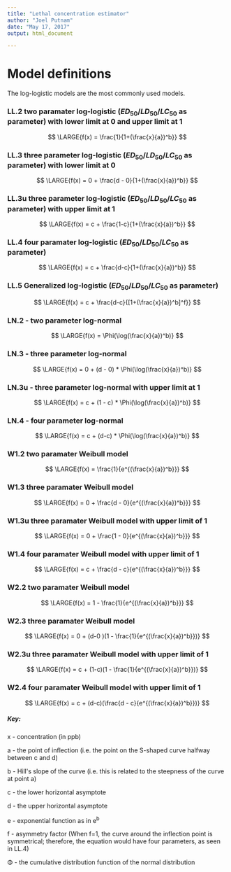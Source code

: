 ```yaml
---
title: "Lethal concentration estimator"
author: "Joel Putnam"
date: "May 17, 2017"
output: html_document

---
```



<style>
.main-container.container-fluid {
   max-width: 100%;
   padding-left:0px;
}
</style>

# Model definitions 

The log-logistic models are the most commonly used models.
 
### LL.2 two paramater log-logistic ($ED_{50}$/$LD_{50}$/$LC_{50}$ as parameter) with lower limit at 0 and upper limit at 1 

$$ \LARGE{f(x) =  \frac{1}{1+(\frac{x}{a})^b}} $$

### LL.3 three parameter log-logistic ($ED_{50}$/$LD_{50}$/$LC_{50}$ as parameter) with lower limit at 0

$$ \LARGE{f(x) = 0 + \frac{d - 0}{1+(\frac{x}{a})^b}} $$

### LL.3u three parameter log-logistic ($ED_{50}$/$LD_{50}$/$LC_{50}$ as parameter) with upper limit at 1

$$ \LARGE{f(x) = c + \frac{1-c}{1+(\frac{x}{a})^b}} $$

### LL.4 four paramater log-logistic ($ED_{50}$/$LD_{50}$/$LC_{50}$ as parameter)

$$ \LARGE{f(x) = c + \frac{d-c}{1+(\frac{x}{a})^b}} $$


### LL.5 Generalized log-logistic ($ED_{50}$/$LD_{50}$/$LC_{50}$ as parameter)

$$ \LARGE{f(x) = c + \frac{d-c}{[1+(\frac{x}{a})^b]^f}} $$

### LN.2 - two parameter log-normal

$$ \LARGE{f(x) = \Phi(\log(\frac{x}{a})^b)} $$

### LN.3 - three parameter log-normal

$$ \LARGE{f(x) = 0 + (d - 0) * \Phi(\log(\frac{x}{a})^b)} $$

### LN.3u - three parameter log-normal with upper limit at 1

$$ \LARGE{f(x) = c + (1 - c) * \Phi(\log(\frac{x}{a})^b)} $$

### LN.4 - four parameter log-normal

$$ \LARGE{f(x) = c + (d-c) * \Phi(\log(\frac{x}{a})^b)} $$

### W1.2 two paramater Weibull model

$$ \LARGE{f(x) = \frac{1}{e^{(\frac{x}{a})^b}}} $$


### W1.3 three paramater Weibull model

$$ \LARGE{f(x) = 0 + \frac{d - 0}{e^{(\frac{x}{a})^b}}} $$


### W1.3u three paramater Weibull model with upper limit of 1

$$ \LARGE{f(x) = 0 + \frac{1 - 0}{e^{(\frac{x}{a})^b}}} $$


### W1.4 four paramater Weibull model with upper limit of 1

$$ \LARGE{f(x) = c + \frac{d - c}{e^{(\frac{x}{a})^b}}} $$


### W2.2 two paramater Weibull model

$$ \LARGE{f(x) = 1 - \frac{1}{e^{(\frac{x}{a})^b}}} $$ 

### W2.3 three paramater Weibull model

$$ \LARGE{f(x) = 0 + (d-0 )(1 - \frac{1}{e^{(\frac{x}{a})^b}})} $$


### W2.3u three paramater Weibull model with upper limit of 1

$$ \LARGE{f(x) = c + (1-c)(1 - \frac{1}{e^{(\frac{x}{a})^b}})}  $$


### W2.4 four paramater Weibull model with upper limit of 1

$$ \LARGE{f(x) = c + (d-c)(\frac{d - c}{e^{(\frac{x}{a})^b}})} $$



##### Key:

  x - concentration (in ppb)
  
  a - the point of inflection (i.e. the point on the S-shaped curve halfway between c and d)

  b - Hill's slope of the curve (i.e. this is related to the steepness of the curve at point a)

  c - the lower horizontal asymptote

  d - the upper horizontal asymptote

  e - exponential function as in e<sup>b</sup>
  
  f - asymmetry factor (When f=1, the curve around the inflection point is symmetrical; therefore, the equation would have four parameters, as
       seen in LL.4)
  
  &Phi; - the cumulative distribution function of the normal distribution
  
  


